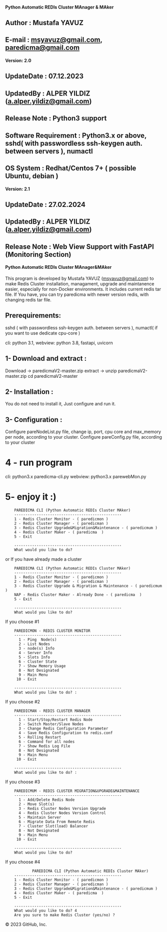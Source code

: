 #### Python Automatic REDIs Cluster MAnager & MAker
## Author				: Mustafa YAVUZ
## E-mail				: msyavuz@gmail.com, paredicma@gmail.com

#### Version: 2.0 
## UpdateDate				: 07.12.2023
## UpdatedBy				: ALPER YILDIZ (a.alper.yildiz@gmail.com) 
## Release Note				: Python3 support
## Software Requirement			: Python3.x or above, sshd( with passwordless ssh-keygen auth. between servers ), numactl 
## OS System 				: Redhat/Centos 7+ ( possible Ubuntu, debian )

#### Version: 2.1
## UpdateDate				: 27.02.2024
## UpdatedBy				: ALPER YILDIZ (a.alper.yildiz@gmail.com) 
## Release Note				: Web View Support with FastAPI (Monitoring Section)

#### Python Automatic REDIs Cluster MAnager&MAker
This program is developed by Mustafa YAVUZ (msyavuz@gmail.com) to make Redis Cluster installation, managament, upgrade and maintanence easier, especially for non-Docker environments.
It includes current redis tar file. If You have, you can try paredicma with newer version redis, with changing redis tar file.

## Prerequirements:
sshd ( with passwordless ssh-keygen auth. between servers ),
numactl( if you want to use dedicate cpu-core )

cli: python 3.1,
webview: python 3.8, fastapi, uvicorn

## 1- Download and extract :
Download -> paredicmaV2-master.zip
extract -> unzip paredicmaV2-master.zip
cd paredicmaV2-master

## 2- Installation :
You do not need to install it, Just configure and run it.

## 3- Configuration :
Configure pareNodeList.py file, change ip, port, cpu core and max_memory per node, according to your cluster.
Configure pareConfig.py file, according to your cluster

# 4 - run program
cli: python3.x paredicma-cli.py
webview: python3.x parewebMon.py

# 5- enjoy it :)

		PAREDICMA CLI (Python Automatic REDIs Cluster MAker)
        ------------------------------------------------
        1 - Redis Cluster Monitor - ( paredicmon ) 
        2 - Redis Cluster Manager - ( paredicman ) 
        3 - Redis Cluster Upgrade&Migration&Maintenance - ( paredicmum ) 
        4 - Redis Cluster Maker - ( paredicma  ) 
        5 - Exit                                                                                                        

        ------------------------------------------------
        What would you like to do? 

or If you have already made a cluster		
		
        PAREDICMA CLI (Python Automatic REDIs Cluster MAker)                
        ------------------------------------------------
        1 - Redis Cluster Monitor - ( paredicmon ) 
        2 - Redis Cluster Manager - ( paredicman ) 
        3 - Redis Cluster Upgrade & Migration & Maintenance - ( paredicmum ) 
        NAP - Redis Cluster Maker - Already Done - ( paredicma  ) 
        5 - Exit                                                                                   

        ------------------------------------------------
        What would you like to do? 

If you choose #1		
		
        PAREDICMON - REDIS CLUSTER MONITOR
        ------------------------------------------------
          1 - Ping  Node(s)             
          2 - List Nodes        
          3 - node(s) Info     
          4 - Server Info            
          5 - Slots Info                
          6 - Cluster State             
          7 - Show Memory Usage         
          8 - Not Designated            
          9 - Main Menu                 
         10 - Exit                      

        ------------------------------------------------
        What would you like to do? :

If you choose #2		
		
		PAREDICMAN - REDIS CLUSTER MANAGER
        ------------------------------------------------
          1 - Start/Stop/Restart Redis Node     
          2 - Switch Master/Slave Nodes
          3 - Change Redis Configuration Parameter
          4 - Save Redis Configuration to redis.conf  
          5 - Rolling Restart                       
          6 - Command for all nodes                         
          7 - Show Redis Log File           
          8 - Not Designated            
          9 - Main Menu                 
         10 - Exit                      

        ------------------------------------------------
        What would you like to do? :
		
If you choose #3
		
		PAREDICMUM - REDIS CLUSTER MIGRATION&UPGRADE&MAINTENANCE
        ------------------------------------------------
          1 - Add/Delete Redis Node        
          2 - Move Slot(s)       
          3 - Redis Cluster Nodes Version Upgrade 
          4 - Redis Cluster Nodes Version Control
          5 - Maintain Server                               
          6 - Migrate Data From Remote Redis
          7 - Cluster Slot(load) Balancer                           
          8 - Not Designated                                                
          9 - Main Menu                 
         10 - Exit                      

        ------------------------------------------------
		What would you like to do? 
		
If you choose #4
		
		        PAREDICMA CLI (Python Automatic REDIs Cluster MAker)
        ------------------------------------------------
        1 - Redis Cluster Monitor - ( paredicmon ) 
        2 - Redis Cluster Manager - ( paredicman ) 
        3 - Redis Cluster Upgrade&Migration&Maintenance - ( paredicmum ) 
        4 - Redis Cluster Maker - ( paredicma  ) 
        5 - Exit                                                                                                        

        ------------------------------------------------
        What would you like to do? 4
        Are you sure to make Redis Cluster (yes/no) ? 



© 2023 GitHub, Inc.
